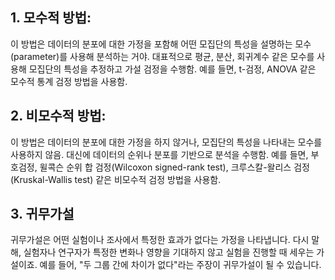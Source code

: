 ## 1. 모수적 방법:

이 방법은 데이터의 분포에 대한 가정을 포함해 어떤 모집단의 특성을 설명하는 모수(parameter)를 사용해 분석하는 거야.
대표적으로 평균, 분산, 회귀계수 같은 모수를 사용해 모집단의 특성을 추정하고 가설 검정을 수행함.
예를 들면, t-검정, ANOVA 같은 모수적 통계 검정 방법을 사용함.
## 2. 비모수적 방법:

이 방법은 데이터의 분포에 대한 가정을 하지 않거나, 모집단의 특성을 나타내는 모수를 사용하지 않음.
대신에 데이터의 순위나 분포를 기반으로 분석을 수행함.
예를 들면, 부호검정, 윌콕슨 순위 합 검정(Wilcoxon signed-rank test), 크루스칼-왈리스 검정(Kruskal-Wallis test) 같은 비모수적 검정 방법을 사용함.

## 3. 귀무가설
귀무가설은 어떤 실험이나 조사에서 특정한 효과가 없다는 가정을 나타냅니다.
다시 말해, 실험자나 연구자가 특정한 변화나 영향을 기대하지 않고 실험을 진행할 때 세우는 가설이죠.
예를 들어, "두 그룹 간에 차이가 없다"라는 주장이 귀무가설이 될 수 있습니다.

